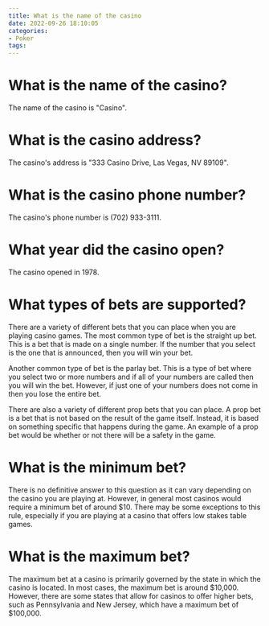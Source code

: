 ```yaml
---
title: What is the name of the casino
date: 2022-09-26 18:10:05
categories:
- Poker
tags:
---
```



#  What is the name of the casino?

The name of the casino is "Casino".

# What is the casino address?

The casino's address is "333 Casino Drive, Las Vegas, NV 89109".

# What is the casino phone number?

The casino's phone number is (702) 933-3111.

#  What year did the casino open?

The casino opened in 1978.

#  What types of bets are supported?

There are a variety of different bets that you can place when you are playing casino games. The most common type of bet is the straight up bet. This is a bet that is made on a single number. If the number that you select is the one that is announced, then you will win your bet.

Another common type of bet is the parlay bet. This is a type of bet where you select two or more numbers and if all of your numbers are called then you will win the bet. However, if just one of your numbers does not come in then you lose the entire bet.

There are also a variety of different prop bets that you can place. A prop bet is a bet that is not based on the result of the game itself. Instead, it is based on something specific that happens during the game. An example of a prop bet would be whether or not there will be a safety in the game.

#  What is the minimum bet?

There is no definitive answer to this question as it can vary depending on the casino you are playing at. However, in general most casinos would require a minimum bet of around $10. There may be some exceptions to this rule, especially if you are playing at a casino that offers low stakes table games.

#  What is the maximum bet?

The maximum bet at a casino is primarily governed by the state in which the casino is located. In most cases, the maximum bet is around $10,000. However, there are some states that allow for casinos to offer higher bets, such as Pennsylvania and New Jersey, which have a maximum bet of $100,000.